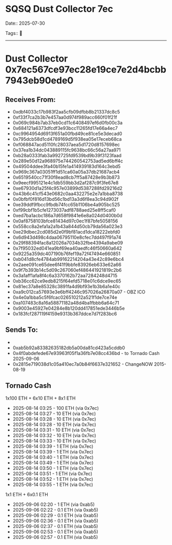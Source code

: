 # SQSQ Dust Collector 7ec

Date:: 2025-07-30

Tags:: 🔑

---

# Dust Collector 0x7ec567ce97ec28e19ce7e2d4bcbb7943eb90ede0


## Receives From:

- 0xdbf4033c17b983f2aa5cfb09dfbb8b21337dc8c5
- 0xf33f7ca2b3b7e457aa0d974f989acc660f01f21f
- 0x069c984b7ab37eb0cd11c6408497ef6d0fb00c3a
- 0x684121a6373dfcdf3e93bcc11265fd17e66a4ec7
- 0xc9964954d6913f651a00fbd49ce81ce5e3decad0
- 0x795dcb58d1cd4789169d5f938ea05e17eceb68ca
- 0xf068847acd5110fc28037aea5d1720d8157698ec
- 0x37ea1b34dc043889115fc9638bc66c56a27aa971
- 0xb28a0333fab3a992725fd9539bd9b39f3123faad
- 0x289e50d12a968975e744260542753ad5ed6bff4c
- 0x49504ddee3fa40b15fe1a414939183d164c3ebd5
- 0x969c367a03051ff1d51ca60a05a37db21687acb4
- 0x6519540cc71f30f8ead8cb7ff5a87428e9b3b873
- 0x9eecf995121e4c1db559bb3d2af287c9f3fe67e8
- 0xe67930d1a25f4c957e03899d5387288fd29216d2
- 0x43b6c41cf543e0682c0aa432275e2e7a1bba8738
- 0x0bfbf0f816d13bd56c1bd13a3d6f8ea3c94d902f
- 0xe39ddf9fbcc9fbdb74fcc65b1106be4a905bc525
- 0xf99cbf1b5cfe1273037adf8788aed25e8ff5caf0
- 0xed7ba1acbc186a7d658f9841e6e8a024d0400b0d
- 0x0af8758103bfce81434d97c0ec1f87bfe5058156
- 0x558cc8a2efa1a2a1b43a844d50cb79da56a023e3
- 0xe29dbec2cd085d2e0f9bf81acd1dca18222ebfd0
- 0x6d943d498c4daa06795110e8cfec7dd497f91a74
- 0x29f88394fac8a12026a7034b32fbe4394a9abe09
- 0x7f95032ed041ea9bf69ea40aedfc46f50660a642
- 0x9225a359dc407190b76fef19a72f47494e660851
- 0xb041d8cfe4784ab99162214204a43e42c89e6bc4
- 0x2aee091ce65dee6f41f9bbfe83926eb633e62a66
- 0x9f7b393b14c5d09c267060ef486441921819c2b6
- 0x3a1aff1afa8f4c6a3370162b72aa7284248d4715
- 0xb36cc62ce9edb8215f64efd5718e01c6dce9ec65
- 0x81ec37a8e85328c3891fa4d9bf93e1b3b6a1e40c
- 0xa9c012ca57693e3e6bff4246c957026a26870a07 - OBZ ICO
- 0x4e0a1bba5c5f6fcac026510212a521f1de7ce74e
- 0xa107483c8a16a58871182a48d4ba1fbbb6a64c71
- 0x9003e45927e04284e8b120dd417851ede3446b5e
- 0x183fcf287119f4159e9313b367ddce7d7f283bc6


## Sends To:

-   
- 0xab5b92a83382635182db5a00da81cd423a5cddb0
- 0x4f0abdefede67e93963f05f1a36fb7e08cc436bd - to Tornado Cash 2025-09-06
- 0x2815e719038d1c05a410ec7a0b84f6637e321652 - ChangeNOW 2015-08-19


## Tornado Cash

1x100 ETH + 6x10 ETH + 8x1 ETH 

- 2025-08-14 03:25 - 100 ETH (via 0x7ec)
- 2025-08-14 03:27 - 10 ETH (via 0x7ec)
- 2025-08-14 03:28 - 10 ETH (via 0x7ec)
- 2025-08-14 03:28 - 10 ETH (via 0x7ec)
- 2025-08-14 03:31 - 10 ETH (via 0x7ec)
- 2025-08-14 03:32 - 10 ETH (via 0x7ec)
- 2025-08-14 03:33 - 10 ETH (via 0x7ec)
- 2025-08-14 03:39 - 1 ETH (via 0x7ec)
- 2025-08-14 03:39 - 1 ETH (via 0x7ec)
- 2025-08-14 03:40 - 1 ETH (via 0x7ec)
- 2025-08-14 03:49 - 1 ETH (via 0x7ec)
- 2025-08-14 03:50 - 1 ETH (via 0x7ec)
- 2025-08-14 03:51 - 1 ETH (via 0x7ec)
- 2025-08-14 03:52 - 1 ETH (via 0x7ec)
- 2025-08-14 03:55 - 1 ETH (via 0x7ec)

1x1 ETH + 6x0.1 ETH

- 2025-09-06 02:20 - 1 ETH (via 0xab5)
- 2025-09-06 02:22 - 0.1 ETH (via 0xab5)
- 2025-09-06 02:29 - 0.1 ETH (via 0xab5)
- 2025-09-06 02:36 - 0.1 ETH (via 0xab5)
- 2025-09-06 02:37 - 0.1 ETH (via 0xab5)
- 2025-09-06 02:53 - 0.1 ETH (via 0xab5)
- 2025-09-06 02:57 - 0.1 ETH (via 0xab5)






